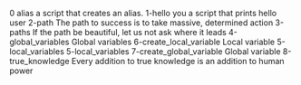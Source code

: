 0 alias a script that creates an alias.
1-hello you a script that prints hello user
2-path The path to success is to take massive, determined action
3-paths If the path be beautiful, let us not ask where it leads
4-global_variables Global variables
6-create_local_variable Local variable
5-local_variables 5-local_variables
7-create_global_variable Global variable
8-true_knowledge Every addition to true knowledge is an addition to human power
